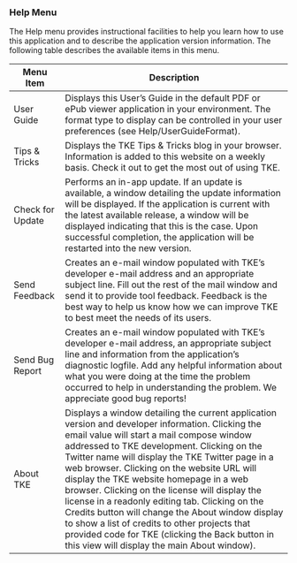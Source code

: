 ### Help Menu

The Help menu provides instructional facilities to help you learn how to use this application and to describe the application version information.  The following table describes the available items in this menu.

| Menu Item | Description |
| - | - |
| User Guide | Displays this User’s Guide in the default PDF or ePub viewer application in your environment.  The format type to display can be controlled in your user preferences (see Help/UserGuideFormat). |
| Tips & Tricks | Displays the TKE Tips & Tricks blog in your browser. Information is added to this website on a weekly basis.  Check it out to get the most out of using TKE. |
| Check for Update | Performs an in-app update.  If an update is available, a window detailing the update information will be displayed.  If the application is current with the latest available release, a window will be displayed indicating that this is the case.  Upon successful completion, the application will be restarted into the new version. |
| Send Feedback | Creates an e-mail window populated with TKE’s developer e-mail address and an appropriate subject line.  Fill out the rest of the mail window and send it to provide tool feedback.  Feedback is the best way to help us know how we can improve TKE to best meet the needs of its users. |
| Send Bug Report | Creates an e-mail window populated with TKE’s developer e-mail address, an appropriate subject line and information from the application’s diagnostic logfile.  Add any helpful information about what you were doing at the time the problem occurred to help in understanding the problem.  We appreciate good bug reports! |
| About TKE | Displays a window detailing the current application version and developer information.  Clicking the email value will start a mail compose window addressed to TKE development.  Clicking on the Twitter name will display the TKE Twitter page in a web browser.  Clicking on the website URL will display the TKE website homepage in a web browser.  Clicking on the license will display the license in a readonly editing tab. Clicking on the Credits button will change the About window display to show a list of credits to other projects that provided code for TKE (clicking the Back button in this view will display the main About window). |